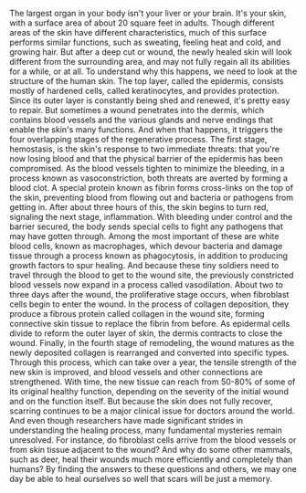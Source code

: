 The largest organ in your body isn't your liver or your brain. It's your skin, with a surface area of about 20 square feet in adults. Though different areas of the skin have different characteristics, much of this surface performs similar functions, such as sweating, feeling heat and cold, and growing hair. But after a deep cut or wound, the newly healed skin will look different from the surrounding area, and may not fully regain all  its abilities for a while, or at all. To understand why this happens, we need to look at the structure of the human skin. The top layer, called the epidermis, consists mostly of hardened cells, called keratinocytes, and provides protection. Since its outer layer is constantly being shed and renewed, it's pretty easy to repair. But sometimes a wound penetrates into the dermis, which contains blood vessels and the various glands and nerve endings that enable the skin's many functions. And when that happens, it triggers the four overlapping stages of the regenerative process. The first stage, hemostasis, is the skin's response to two immediate threats: that you're now losing blood and that the physical barrier of  the epidermis has been compromised. As the blood vessels tighten to minimize the bleeding, in a process known as  vasoconstriction, both threats are averted by forming a blood clot. A special protein known as fibrin forms cross-links on the top of the skin, preventing blood from flowing out and bacteria or pathogens from getting in. After about three hours of this, the skin begins to turn red, signaling the next stage, inflammation. With bleeding under control and the barrier secured, the body sends special cells to fight any pathogens that may have gotten through. Among the most important of these are white blood cells, known as macrophages, which devour bacteria and damage tissue through a process known as phagocytosis, in addition to producing growth factors to spur healing. And because these tiny soldiers  need to travel through the blood to  get to the wound site, the previously constricted  blood vessels now expand in a process called vasodilation. About two to three days after the wound, the proliferative stage occurs, when  fibroblast cells begin to enter the wound. In the process of collagen deposition, they produce a fibrous protein  called collagen in the wound site, forming connective skin tissue to replace the fibrin from before. As epidermal cells divide to reform the outer layer of skin, the dermis contracts to close the wound. Finally, in the fourth stage  of remodeling, the wound matures as the newly deposited collagen is rearranged and converted into specific types. Through this process, which can take over a year, the tensile strength of the new skin is improved, and blood vessels and other connections are strengthened. With time, the new tissue  can reach from 50-80% of some of its original healthy function, depending on the severity of the initial  wound and on the function itself. But because the skin does not fully recover, scarring continues to be a major clinical issue for doctors around the world. And even though researchers have made significant strides in understanding the healing process, many fundamental mysteries remain unresolved. For instance, do fibroblast cells arrive from the blood vessels or from skin tissue adjacent to the wound? And why do some other mammals,  such as deer, heal their wounds much more efficiently and completely than humans? By finding the answers to these questions and others, we may one day be able to heal ourselves so well that scars will be just a memory. 
